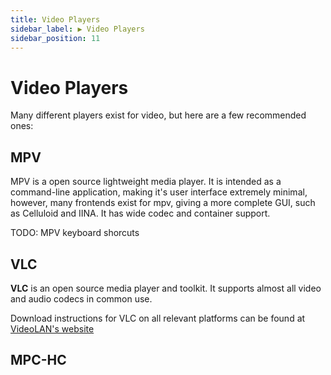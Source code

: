 ```yaml
---
title: Video Players
sidebar_label: ▶️ Video Players
sidebar_position: 11    
---
```


# Video Players

Many different players exist for video, but here are a few recommended ones:

## MPV

MPV is a open source lightweight media player. It is intended as a command-line application, making it's user interface extremely minimal, however, many frontends exist for mpv, giving a more complete GUI, such as Celluloid and IINA. It has wide codec and container support.

TODO: MPV keyboard shorcuts
&nbsp;&nbsp;

## VLC

**VLC** is an open source media player and toolkit. It supports almost all video and audio codecs in common use.


Download instructions for VLC on all relevant platforms can be found at [VideoLAN's website](https://www.videolan.org/vlc/#download)
&nbsp;&nbsp;

## MPC-HC
